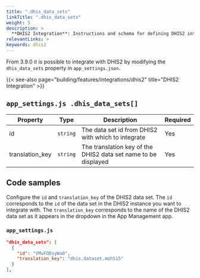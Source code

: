 ```yaml
---
title: ".dhis_data_sets"
linkTitle: ".dhis_data_sets"
weight: 5
description: >
  **DHIS2 Integration**: Instructions and schema for defining DHIS2 integrations
relevantLinks: >
keywords: dhis2
---
```


From 3.9.0 it is possible to integrate with DHIS2 by modifying the `dhis_data_sets` property in `app_settings.json`. 

{{< see-also page="building/features/integrations/dhis2" title="DHIS2 Integration" >}}

## `app_settings.js .dhis_data_sets[]`

|Property|Type|Description|Required|
|---|---|---|---|
id | `string` | The data set id from DHIS2 with which to integrate | Yes
translation_key | `string` | The translation key of the DHIS2 data set name to be displayed | Yes

## Code samples

Configure the `id` and `translation_key` of the DHIS2 data set. The `id` corresponds to the `id` of the data set in the DHIS2 instance you want to integrate with. The `translation_key` corresponds to the name of the DHIS2 data set as it appears in the dropdown in the App Management app.

### `app_settings.js`

```json
"dhis_data_sets": [
  {
    "id": "VMuFODsyWaO",
    "translation_key": "dhis.dataset.moh515"
  }
],
```
